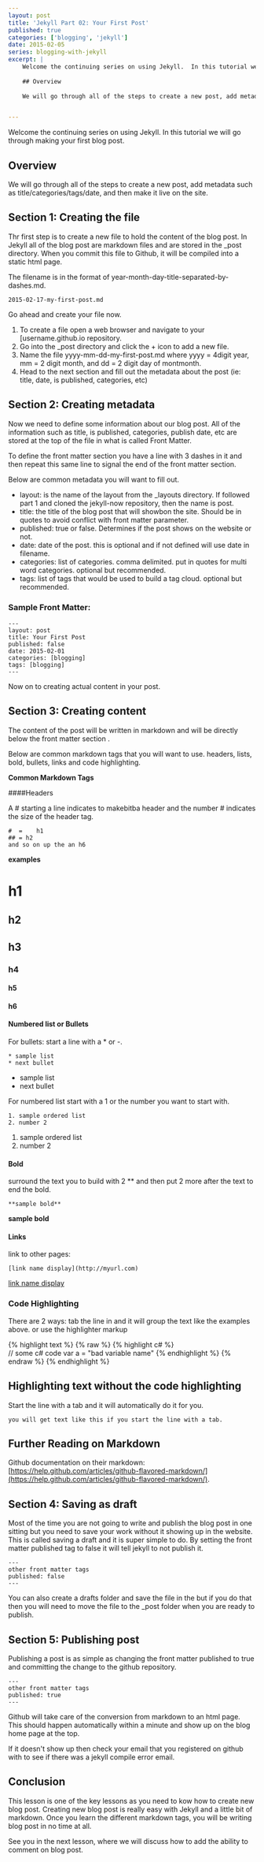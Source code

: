 ```yaml
---
layout: post
title: 'Jekyll Part 02: Your First Post'
published: true
categories: ['blogging', 'jekyll']
date: 2015-02-05
series: blogging-with-jekyll
excerpt: | 
    Welcome the continuing series on using Jekyll.  In this tutorial we will go through making your first blog post.
       
    ## Overview
    
    We will go through all of the steps to create a new post, add metadata such as title/categories/tags/date, and then make it live on the site.  


---
```


Welcome the continuing series on using Jekyll.  In this tutorial we will go through making your first blog post.



## Overview

We will go through all of the steps to create a new post, add metadata such as title/categories/tags/date, and then make it live on the site.  

## Section 1: Creating the file 

Thr first step is to create a new file to hold the content of the blog post.  In Jekyll all of the blog post are markdown files and are stored in the _post directory.    When you commit this file to Github, it will be compiled into a static html page.  

The filename is in the format of year-month-day-title-separated-by-dashes.md.  

	2015-02-17-my-first-post.md
	
Go ahead and create your file now. 

1. To create a file open a web browser and navigate to your [username.github.io repository. 
2. Go into the _post directory and click the + icon to add a new file.
3. Name the file yyyy-mm-dd-my-first-post.md where yyyy = 4digit year,  mm = 2 digit month, and dd = 2 digit day of montmonth.
4. Head to the next section and fill out the metadata about the post (ie: title, date, is published, categories, etc)

## Section 2: Creating metadata 

Now we need to define some information about our blog post.  All of the information such as title, is published,  categories, publish date, etc are stored at the top of the file in what is called Front Matter.  

To define the front matter section you have a line with 3 dashes in it and then repeat this same line to signal the end of the front matter section. 

Below are common metadata you will want to fill out.  

- layout:  is the name of the layout  from the _layouts directory.  If followed part 1 and cloned the jekyll-now repository, then the name is post.
- title:  the title of the blog post that will showbon the site.  Should be in quotes to avoid conflict with front matter parameter. 
- published: true or false.  Determines  if the post shows  on the website or not.
- date: date of the post.  this is optional and if not defined will use date in filename.
- categories: list of categories.  comma delimited.  put in quotes for multi word categories.  optional but recommended.  
- tags: list of tags that would be used to build a tag cloud.  optional but recommended. 
 
### Sample Front Matter:
	---
	layout: post
	title: Your First Post
	published: false
	date: 2015-02-01
	categories: [blogging]
	tags: [blogging]
	---
	
Now on to creating actual content in your post.
	
## Section 3:  Creating content 

The content of the post will be written in markdown and will be directly below the front matter section .
 
 Below are common markdown tags that you will want to use.  headers, lists, bold, bullets, links and code highlighting.
 
**Common Markdown Tags**

####Headers  

A #  starting  a line indicates to makebitba header and the number # indicates  the size of the header tag.  

	#  = 	h1
	## = h2
	and so on up the an h6
	
**examples**

#  h1

## h2

## h3

### h4

#### h5

#### h6



#### Numbered list  or Bullets 

For bullets: start a line with a * or -.

	* sample list
	* next bullet

* sample list 
* next bullet 

For numbered list start with a 1 or the number you want to start with.

	1. sample ordered list
	2. number 2

1. sample ordered list 
2. number 2


#### Bold

surround  the text you to build with 2 ** and then put 2 more after the text  to end the bold.

	**sample bold**

**sample bold**

#### Links

link to other pages:

	[link name display](http://myurl.com)
	
[link name display](http://myurl.com)


### Code Highlighting 

There are 2 ways: tab the line in and it will group the text like the examples above.
or use the highlighter markup


{% highlight text %}
{% raw %}
{% highlight c# %}	
// some c# code	
var a = "bad variable name"
{% endhighlight %}
{% endraw %}
{% endhighlight %}


## Highlighting text without the code highlighting 

Start the line with a tab and it will automatically do it for you.  

	you will get text like this if you start the line with a tab.
	
## Further Reading on Markdown

Github documentation on their markdown:  [https://help.github.com/articles/github-flavored-markdown/](https://help.github.com/articles/github-flavored-markdown/).

## Section 4:  Saving as draft

Most of the time you are not going to write and publish the blog post in one sitting but you need to save your work without it showing up in the website.  This is called saving a draft and it is super simple to do.  By setting the front matter published tag to false it will tell jekyll to not publish it. 

	---
	other front matter tags 
	published: false
	---
	
You can also create a drafts folder and save the file in the but if you do that then you will need to move the file to the _post folder when you are ready to publish.

## Section  5: Publishing post 

Publishing a post is as simple as changing the front matter published to true and committing the change to the github repository.  

	---
	other front matter tags 
	published: true
	---

Github will take care of the conversion from markdown to an html page.  This should happen automatically within a minute and show up on the blog home page at the top.  

If it doesn't show up then check your email that you registered on github with to see if there was a jekyll compile error email.


## Conclusion

This lesson is one of the key lessons as you need to kow how to create new blog post.  Creating new blog post is really easy with Jekyll and a little bit of markdown.  Once you learn the different markdown tags, you will be writing blog post in no time at all.

See you in the next lesson, where we will discuss how to add the ability to comment on blog post.  
 